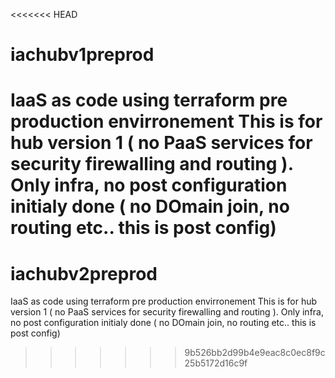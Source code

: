 <<<<<<< HEAD
# iachubv1preprod
IaaS as code using terraform pre production envirronement 
This is for hub version 1 ( no PaaS services for security firewalling and routing ). 
Only infra, no post configuration initialy done ( no DOmain join, no routing etc.. this is post config)
=======
# iachubv2preprod
IaaS as code using terraform pre production envirronement This is for hub version 1 ( no PaaS services for security firewalling and routing ). Only infra, no post configuration initialy done ( no DOmain join, no routing etc.. this is post config)
>>>>>>> 9b526bb2d99b4e9eac8c0ec8f9c25b5172d16c9f
